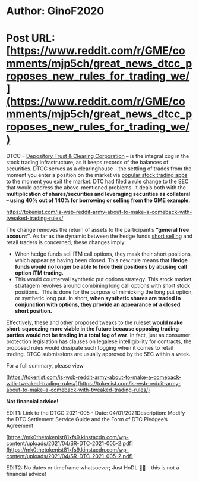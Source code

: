 # Author: GinoF2020
# Post URL: [https://www.reddit.com/r/GME/comments/mjp5ch/great_news_dtcc_proposes_new_rules_for_trading_we/](https://www.reddit.com/r/GME/comments/mjp5ch/great_news_dtcc_proposes_new_rules_for_trading_we/)


DTCC – [Depository Trust & Clearing Corporation](https://www.dtcc.com/) – is the integral cog in the stock trading infrastructure, as it keeps records of the balances of securities. DTCC serves as a clearinghouse – the settling of trades from the moment you enter a position on the market via [popular stock trading apps](https://tokenist.com/investing/best-stock-trading-apps/) to the moment you exit the market. DTC had filed a rule change to the SEC that would address the above-mentioned problems. It deals both with the **multiplication of shares/securities and leveraging securities as collateral – using 40% out of 140% for borrowing or selling from the GME example.**

[https:\/\/tokenist.com\/is-wsb-reddit-army-about-to-make-a-comeback-with-tweaked-trading-rules\/](https://preview.redd.it/c9n24zzo43r61.png?width=928&format=png&auto=webp&s=1dc9ec250a36c06c180bbc7562da88da13c02210)

The change removes the return of assets to the participant’s **“general free account”**. As far as the dynamic between the hedge funds [short selling](https://tokenist.com/investing/short-selling/) and retail traders is concerned, these changes imply:

* When hedge funds sell ITM call options, they mask their short positions, which appear as having been closed. This new rule means that **Hedge funds would no longer be able to hide their positions by abusing call option ITM trading.**
* This would countervail synthetic put options strategy. This stock market stratagem revolves around combining long call options with short stock positions.  This is done for the purpose of mimicking the long put option, or synthetic long put. In short, **when synthetic shares are traded in conjunction with options, they provide an appearance of a closed short position.**

Effectively, these and other proposed tweaks to the ruleset **would make short-squeezing more viable in the future because opposing trading parties would not be trading in a total fog of war**. In fact, just as consumer protection legislation has clauses on legalese intelligibility for contracts, the proposed rules would dissipate such fogging when it comes to retail trading. DTCC submissions are usually approved by the SEC within a week.

For a full summary, please view

[https://tokenist.com/is-wsb-reddit-army-about-to-make-a-comeback-with-tweaked-trading-rules/](https://tokenist.com/is-wsb-reddit-army-about-to-make-a-comeback-with-tweaked-trading-rules/)

**Not financial advice!**

EDIT1: Link to the DTCC 2021-005 - Date: 04/01/2021Description: Modify the DTC Settlement Service Guide and the Form of DTC Pledgee’s Agreement

[https://mk0thetokenist81xfs9.kinstacdn.com/wp-content/uploads/2021/04/SR-DTC-2021-005-2.pdf](https://mk0thetokenist81xfs9.kinstacdn.com/wp-content/uploads/2021/04/SR-DTC-2021-005-2.pdf)

EDIT2: No dates or timeframe whatsoever; Just HoDL 💎🙌 - this is not a financial advice!